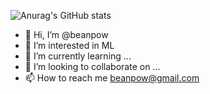 ![Anurag's GitHub stats](https://github-readme-stats.vercel.app/api?username=beanpow&show_icons=true&theme=buefy&hide_title=true&count_private=true)

- 👋 Hi, I’m @beanpow
- 👀 I’m interested in ML
- 🌱 I’m currently learning ...
- 💞️ I’m looking to collaborate on ...
- 📫 How to reach me beanpow@gmail.com

<!---
beanpow/beanpow is a ✨ special ✨ repository because its `README.md` (this file) appears on your GitHub profile.
You can click the Preview link to take a look at your changes.
--->
